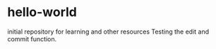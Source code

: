# hello-world
initial repository for learning and other resources
Testing the edit and commit function.
